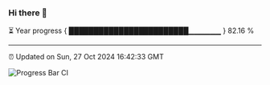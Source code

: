 ### Hi there 👋

⏳ Year progress { ████████████████████████▁▁▁▁▁▁ } 82.16 %

---

⏰ Updated on Sun, 27 Oct 2024 16:42:33 GMT

![Progress Bar CI](https://github.com/IshwaranRudhara/GIT-ACTION/workflows/Progress%20Bar%20CI/badge.svg)
